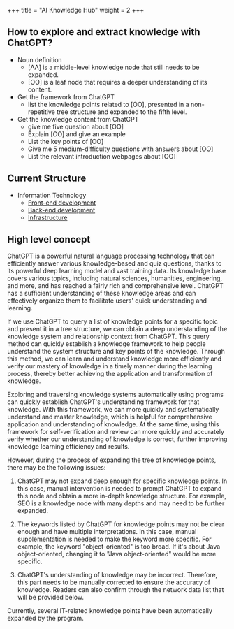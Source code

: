 +++
title = "AI Knowledge Hub"
weight = 2
+++

## How to explore and extract knowledge with ChatGPT?
- Noun definition
  - [AA] is a middle-level knowledge node that still needs to be expanded.
  - [OO] is a leaf node that requires a deeper understanding of its content.
- Get the framework from ChatGPT
  - list the knowledge points related to [OO], presented in a non-repetitive tree structure and expanded to the fifth level.
- Get the knowledge content from ChatGPT
  - give me five question about [OO]
  - Explain [OO] and give an example
  - List the key points of [OO]
  - Give me 5 medium-difficulty questions with answers about [OO]
  - List the relevant introduction webpages about [OO]

## Current Structure
- Information Technology
  - [Front-end development](https://learninfun.github.io/learn-with-ai/ai-knowledge-hub/front-end-development/)
  - [Back-end development](https://learninfun.github.io/learn-with-ai/ai-knowledge-hub/back-end-development/)
  - [Infrastructure](https://learninfun.github.io/learn-with-ai/ai-knowledge-hub/infrastructure/)

## High level concept

ChatGPT is a powerful natural language processing technology that can efficiently answer various knowledge-based and quiz questions, thanks to its powerful deep learning model and vast training data.
Its knowledge base covers various topics, including natural sciences, humanities, engineering, and more, and has reached a fairly rich and comprehensive level.
ChatGPT has a sufficient understanding of these knowledge areas and can effectively organize them to facilitate users' quick understanding and learning.

If we use ChatGPT to query a list of knowledge points for a specific topic and present it in a tree structure, we can obtain a deep understanding of the knowledge system and relationship context from ChatGPT.
This query method can quickly establish a knowledge framework to help people understand the system structure and key points of the knowledge.
Through this method, we can learn and understand knowledge more efficiently and verify our mastery of knowledge in a timely manner during the learning process, thereby better achieving the application and transformation of knowledge.

Exploring and traversing knowledge systems automatically using programs can quickly establish ChatGPT's understanding framework for that knowledge. With this framework, we can more quickly and systematically understand and master knowledge, which is helpful for comprehensive application and understanding of knowledge. At the same time, using this framework for self-verification and review can more quickly and accurately verify whether our understanding of knowledge is correct, further improving knowledge learning efficiency and results.

However, during the process of expanding the tree of knowledge points, there may be the following issues:

1. ChatGPT may not expand deep enough for specific knowledge points. In this case, manual intervention is needed to prompt ChatGPT to expand this node and obtain a more in-depth knowledge structure. For example, SEO is a knowledge node with many depths and may need to be further expanded.

2. The keywords listed by ChatGPT for knowledge points may not be clear enough and have multiple interpretations. In this case, manual supplementation is needed to make the keyword more specific. For example, the keyword "object-oriented" is too broad. If it's about Java object-oriented, changing it to "Java object-oriented" would be more specific.

3. ChatGPT's understanding of knowledge may be incorrect. Therefore, this part needs to be manually corrected to ensure the accuracy of knowledge. Readers can also confirm through the network data list that will be provided below.

Currently, several IT-related knowledge points have been automatically expanded by the program.
